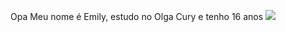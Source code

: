 Opa
Meu nome é Emily, estudo no Olga Cury e tenho 16 anos
 ![](![image](https://github.com/redprinss/redprinss/assets/172391733/472bb8e0-a3a4-4217-aea9-06da5cfba80a)
)
